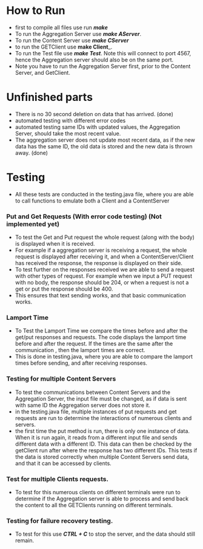 # How to Run
* first to compile all files use run ___make___
* To run the Aggregation Server use ___make AServer___. 
* To run the Content Server use ___make CServer___ 
* to run the GETClient use __make Client___.
* To run the Test file use ___make Test___. Note this will connect to port 4567, hence the Aggregation server should also be on the same port.
* Note you have to run the Aggregation Server first, prior to the Content Server, and GetClient.

# Unfinished parts
* There is no 30 second deletion on data that has arrived. (done)
* automated testing with different error codes
* automated testing same IDs with updated values, the Aggregation Server, should take the most recent value.
* The aggregation server does not update most recent data, as if the new data has the same ID, the old data is stored and the new data is thrown away.
  (done)
# Testing 
* All these tests are conducted in the testing.java file, where you are able to call functions to emulate both a Client and a ContentServer

### Put and Get Requests (With error code testing)  (Not implemented yet)
* To test the Get and Put request the whole request (along with the body) is displayed when it is received.
* For example if a aggregation server is receiving a request, the whole request is displayed after receiving it, 
and when a ContentServer/Client has received the response, the response is displayed on their side.
* To test further on the responses received we are able to send a request with other types of request. 
For example when we input a PUT request with no body, the response should be 204, or when a request is not a get or put
the response should be 400.
* This ensures that text sending works, and that basic communication works.

### Lamport Time
* To Test the Lamport Time we compare the times before and after the get/put responses and requests. 
The code displays the lamport time before and after the request. 
If the times are the same after the communication , then the lamport times are correct.
* This is done in testing.java, where you are able to compare the lamport times before sending, and after receiving responses.
    
### Testing for multiple Content Servers
* To test the communications between Content Servers and the Aggregation Server, the input file must be changed, as if data is sent with same ID the Aggregation server does not store it.
* in the testing.java file, multiple instances of put requests and get requests are run to determine the interactions of numerous clients and servers.
* the first time the put method is run, there is only one instance of data. When it is run again, it reads from a different input file and sends different data with a different ID. 
This data can then be checked by the getClient run after where the response has two different IDs. This tests if the data is stored correctly when multiple Content Servers send data, and that it can be accessed by clients.
### Test for multiple Clients requests.
* To test for this numerous clients on different terminals were run to determine if the Aggregation server is able to process and send back the content to all the GETClients running on different terminals.

### Testing for failure recovery testing.
* To test for this use ___CTRL + C___ to stop the server, and the data should still remain. 

